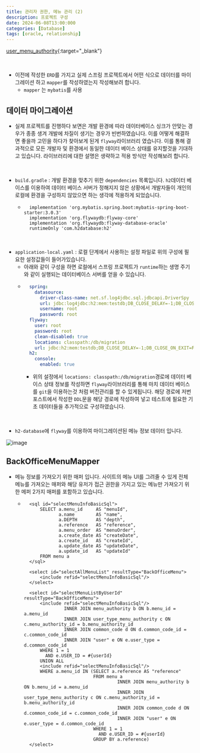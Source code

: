 ```yaml
---
title: 관리자 권한, 메뉴 관리 (2)
description: 프로젝트 구성
date: 2024-06-08T13:00:000
categories: [Database]
tags: [oracle, relationship]
---
```



[user_menu_authority](https://angrypig123.github.io/posts/user_menu_authority/){:target="\_blank"}

<br>

- 이전에 작성한 ```ERD```를 가지고 실제 스프링 프로젝트에서 어떤 식으로 데이터를 마이그레이션 하고 ```mapper```를 작성하였는지 작성해보려 합니다.
  - ```mapper``` 는 ```mybatis```를 사용

<h2> 데이터 마이그레이션 </h2>

- 실제 프로젝트를 진행하다 보면은 개발 환경에 따라 데이터베이스 싱크가 안맞는 경우가 종종 생겨 개발에 차질이 생기는 경우가 빈번하였습니다. 이를 어떻게 해결하면 좋을까
  고민을 하다가 찾아보게 된게 ```flyway```라이브러리 였습니다. 이를 통해 결과적으로 모든 개발자 및 환경에서 동일한 데이터 베이스 상태를 유지할것을 기대하고 있습니다.
  라이브러리에 대한 설명은 생략하고 적용 방식만 작성해보려 합니다.

<br>

- ```build.gradle``` : 개발 환경을 맞추기 위한 ```dependencies``` 목록입니다. ```h2```데이터 베이스를 이용하여 데이터 베이스 서버가 정해지지 않은 상황에서
  개발자들이 개인의 로컬에 환경을 구성하지 않았으면 하는 생각에 적용하게 되었습니다.
  - ```text
      implementation 'org.mybatis.spring.boot:mybatis-spring-boot-starter:3.0.3'
      implementation 'org.flywaydb:flyway-core'
      implementation 'org.flywaydb:flyway-database-oracle'
      runtimeOnly 'com.h2database:h2'
    ```

<br>

- ```application-local.yaml``` : 로컬 단계에서 사용하는 설정 파일로 위의 구성에 필요한 설정값들이 들어가있습니다.
  - 아래와 같이 구성을 하면 로컬에서 스프링 프로젝트가 ```runtime```하는 생명 주기와 같이 실행되는 데이터베이스 서버를 얻을 수 있습니다.
  - ```yaml
      spring:
        datasource:
          driver-class-name: net.sf.log4jdbc.sql.jdbcapi.DriverSpy
          url: jdbc:log4jdbc:h2:mem:testdb;DB_CLOSE_DELAY=-1;DB_CLOSE_ON_EXIT=FALSE;MODE=ORACLE;DATABASE_TO_LOWER=TRUE;CASE_INSENSITIVE_IDENTIFIERS=TRUE
          username: root
          password: root
      flyway:
        user: root
        password: root
        clean-disabled: true
        locations: classpath:/db/migration
        url: jdbc:h2:mem:testdb;DB_CLOSE_DELAY=-1;DB_CLOSE_ON_EXIT=FALSE;MODE=ORACLE;DATABASE_TO_LOWER=TRUE;CASE_INSENSITIVE_IDENTIFIERS=TRUE
      h2:
        console:
          enabled: true
    ```
      - 위의 설정에서 ```locations: classpath:/db/migration```경로에 데이터 베이스 상태 정보를 작성하면 ```flyway```라이브러리를 통해 마치 데이터 베이스를 ```git```을 이용하는것 처럼 버전관리를 할 수 있게됩니다.
        해당 경로에 저번 포스트에서 작성한 ```DDL```문을 해당 경로에 작성하여 넣고 테스트에 필요한 기초 데이터들을 추가적으로 구성하였습니다.

<br>

- ```h2-database```에 ```flyway```를 이용하여 마이그레이션된 메뉴 정보 데이터 입니다.

![image](https://github.com/AngryPig123/AngryPig123.github.io/assets/86225268/6fc2c037-aa66-45ac-ba04-9a14b9ceab0b)


<h2> BackOfficeMenuMapper </h2>

- 메뉴 정보를 가져오기 위한 매퍼 입니다. 사이트의 메뉴 UI를 그려줄 수 있게 전체 메뉴를 가져오는 매퍼와 해당 유저가 접근 권한을 가지고 있는 메뉴만 가져오기 위한 메퍼 2가지 매퍼를 포함하고 있습니다.
  - ```text
      <sql id="selectMenuInfoBasicSql">
          SELECT a.menu_id     AS "menuId",
                 a.name        AS "name",
                 a.DEPTH       AS "depth",
                 a.reference   AS "reference",
                 a.menu_order  AS "menuOrder",
                 a.create_date AS "createDate",
                 a.create_id   AS "createId",
                 a.update_date AS "updateDate",
                 a.update_id   AS "updateId"
          FROM menu a
      </sql>

      <select id="selectAllMenuList" resultType="BackOfficeMenu">
          <include refid="selectMenuInfoBasicSql"/>
      </select>

      <select id="selectMenuListByUserId" resultType="BackOfficeMenu">
          <include refid="selectMenuInfoBasicSql"/>
                   INNER JOIN menu_authority b ON b.menu_id = a.menu_id
                   INNER JOIN user_type_menu_authority c ON c.menu_authority_id = b.menu_authority_id
                   INNER JOIN common_code d ON d.common_code_id = c.common_code_id
                   INNER JOIN "user" e ON e.user_type = d.common_code_id
          WHERE 1 = 1
            AND e.USER_ID = #{userId}
          UNION ALL
          <include refid="selectMenuInfoBasicSql"/>
          WHERE a.menu_id IN (SELECT a.reference AS "reference"
                              FROM menu a
                                       INNER JOIN menu_authority b ON b.menu_id = a.menu_id
                                       INNER JOIN user_type_menu_authority c ON c.menu_authority_id = b.menu_authority_id
                                       INNER JOIN common_code d ON d.common_code_id = c.common_code_id
                                       INNER JOIN "user" e ON e.user_type = d.common_code_id
                              WHERE 1 = 1
                                AND e.USER_ID = #{userId}
                              GROUP BY a.reference)
      </select>
    ```

